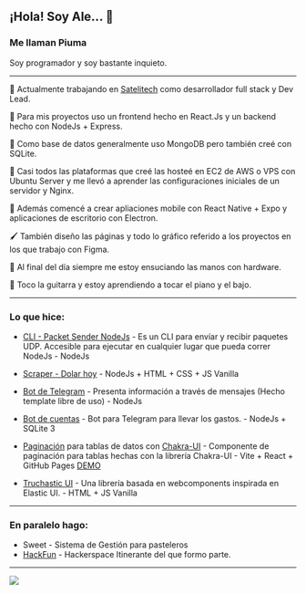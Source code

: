 ## ¡Hola! Soy Ale... 👋 
### Me llaman Piuma
Soy programador y soy bastante inquieto.
___

💼 Actualmente trabajando en [Satelitech](http://satelitech.com) como desarrollador full stack y Dev Lead.

🔧 Para mis proyectos uso un frontend hecho en React.Js y un backend hecho con NodeJs + Express.

💾 Como base de datos generalmente uso MongoDB pero también creé con SQLite.

🐧 Casi todos las plataformas que creé las hosteé en EC2 de AWS o VPS con Ubuntu Server y me llevó a aprender las configuraciones iniciales de un servidor y Nginx.

📱 Además comencé a crear apliaciones mobile con React Native + Expo y aplicaciones de escritorio con Electron.

🖌 También diseño las páginas y todo lo gráfico referido a los proyectos en los que trabajo con Figma.

🧰 Al final del día siempre me estoy ensuciando las manos con hardware.

🎸 Toco la guitarra y estoy aprendiendo a tocar el piano y el bajo.

___

### Lo que hice:
 

- [CLI - Packet Sender NodeJs](https://github.com/alepiumetti/packet-sender-nodejs) - Es un CLI para envíar y recibir paquetes UDP. Accesible para ejecutar en cualquier lugar que pueda correr NodeJs - NodeJs
- [Scraper - Dolar hoy](https://github.com/alepiumetti/scraper) - NodeJs + HTML + CSS + JS Vanilla
- [Bot de Telegram](https://github.com/alepiumetti/bot-telegram-hf-rosario) - Presenta información a través de mensajes (Hecho template libre de uso) - NodeJs
- [Bot de cuentas](https://github.com/kotorigadaisuki/BotDeCuentas) - Bot para Telegram para llevar los gastos. - NodeJs + SQLite 3

- [Paginación](https://github.com/alepiumetti/chakra-ui-table-w-pagination-sort-search) para tablas de datos con [Chakra-UI](https://chakra-ui.com/) - Componente de paginación para tablas hechas con la librería Chakra-UI - Vite + React + GitHub Pages
[DEMO](https://alepiumetti.github.io/chakra-ui-table-w-pagination-sort-search/)

- [Truchastic UI](https://github.com/alepiumetti/truchastic-ui) - Una librería basada en webcomponents inspirada en Elastic UI. - HTML + JS Vanilla

___

### En paralelo hago:

- Sweet - Sistema de Gestión para pasteleros
- [HackFun](https://hackfunrosario.com/) - Hackerspace Itinerante del que formo parte.

___


<img src="https://github-readme-stats.vercel.app/api/top-langs/?username=alepiumetti&layout=compact" />



